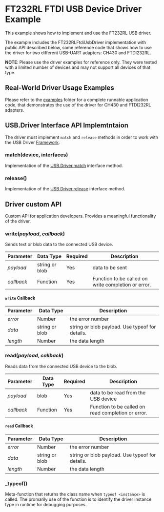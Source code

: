 # FT232RL FTDI USB Device Driver Example

This example shows how to implement and use the FT232RL USB driver.

The example includes the FT232RLFtdiUsbDriver implementation with public API described below,
some reference code that shows how to use the driver for two different USB-UART adapters:
CH430 and FTDI232RL.

**NOTE**: Please use the driver examples for reference only. They were tested with a limited number
of devices and may not support all devices of that type.

## Real-World Driver Usage Examples

Please refer to the [examples](./examples) folder for a complete runnable application code,
that demonstrates the use of the driver for CH430 and FTDI232RL adapters.

## USB.Driver Interface API Implemtntaion

The driver must implement `match` and `release` methods in order to work with the
USB Driver [Framework](./../../docs/DriverDevelopmentGuide.md#usb-drivers-framework-api-specification).

### match(device, interfaces)

Implementation of the [USB.Driver.match](../../docs/DriverDevelopmentGuide.md#matchdeviceobject-interfaces) interface method.

### release()

Implementation of the [USB.Driver.release](../../docs/DriverDevelopmentGuide.md#release) interface method.

## Driver custom API

Custom API for application developers. Provides a meaningful functionality of the driver.

### write(*payload*, *callback*)

Sends text or blob data to the connected USB device.

| Parameter   | Data Type | Required | Description |
| ----------- | --------- | -------- | ----------- |
| *payload*   | string or blob  | Yes | data to be sent |
| *callback*  | Function  | Yes      | Function to be called on write completion or error. |

#### `write` Callback

| Parameter   | Data Type | Description |
| ----------- | --------- | ----------- |
| *error*   | Number  | the error number |
| *data*  | string or blob  | string or blob payload. Use typeof for details. |
| *length*  | Number  | the data length |


### read(*payload*, *callback*)

Reads data from the connected USB device to the blob.

| Parameter   | Data Type | Required | Description |
| ----------- | --------- | -------- | ----------- |
| *payload*   | blob      | Yes      | data to be read from the USB device |
| *callback*  | Function  | Yes      | Function to be called on read completion or error. |


#### `read` Callback

| Parameter   | Data Type | Description |
| ----------- | --------- | ----------- |
| *error*   | Number  | the error number |
| *data*  | string or blob  | string or blob payload. Use typeof for details. |
| *length*  | Number  | the data length |


### _typeof()

Meta-function that returns the class name when `typeof <instance>` is called.
The promarily use of the function is to identify the driver instance type in runtime for debugging purposes.
